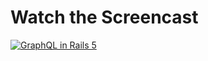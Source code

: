 # Watch the Screencast
[![GraphQL in Rails 5](https://images.rubyplus.com/rubyplus-screencast.png)](https://rubyplus.com/episodes/181-Auto-Complete-Association-in-Rails-5)
